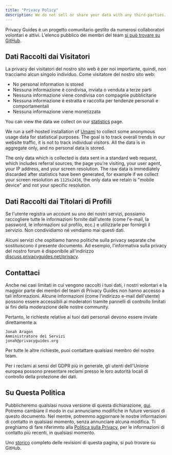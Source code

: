 ```yaml
---
title: "Privacy Policy"
description: We do not sell or share your data with any third-parties.
---
```


Privacy Guides è un progetto comunitario gestito da numerosi collaboratori volontari e attivi. L'elenco pubblico dei membri del team [si può trovare su GitHub](https://github.com/orgs/privacyguides/people).

## Dati Raccolti dai Visitatori

La privacy dei visitatori del nostro sito web è per noi importante, quindi, non tracciamo alcun singolo individuo. Come visitatore del nostro sito web:

- No personal information is stored
- Nessuna informazione è condivisa, inviata o venduta a terze parti
- Nessuna informazione viene condivisa con compagnie pubblicitarie
- Nessuna informazione è estratta e raccolta per tendenze personali e comportamentali
- Nessuna informazione viene monetizzata

You can view the data we collect on our [statistics](statistics.md) page.

We run a self-hosted installation of [Umami](https://umami.is) to collect some anonymous usage data for statistical purposes. The goal is to track overall trends in our website traffic, it is not to track individual visitors. All the data is in aggregate only, and no personal data is stored.

The only data which is collected is data sent in a standard web request, which includes referral sources, the page you're visiting, your user agent, your IP address, and your screen resolution. The raw data is immediately discarded after statistics have been generated, for example if we collect your screen resolution as `1125x2436`, the only data we retain is "mobile device" and not your specific resolution.

## Dati Raccolti dai Titolari di Profili

Se l'utente registra un account su uno dei nostri servizi, possiamo raccogliere tutte le informazioni fornite dall'utente (come l'e-mail, la password, le informazioni sul profilo, ecc.) e utilizzarle per fornirgli il servizio. Non condividiamo né vendiamo mai questi dati.

Alcuni servizi che ospitiamo hanno politiche sulla privacy separate che sostituiscono il presente documento. Ad esempio, l'informativa sulla privacy del nostro forum è disponibile all'indirizzo [discuss.privacyguides.net/privacy](https://discuss.privacyguides.net/privacy).

## Contattaci

Anche nei casi limitati in cui vengono raccolti i tuoi dati, i nostri volontari e la maggior parte dei membri del team di Privacy Guides non hanno accesso a tali informazioni. Alcune informazioni (come l'indirizzo e-mail dell'utente) possono essere accessibili ai moderatori tramite pannelli di controllo limitati ai fini della moderazione delle nostre community.

Pertanto, le richieste relative ai tuoi dati personali devono essere inviate direttamente a:

```text
Jonah Aragon
Amministratore dei Servizi
jonah@privacyguides.org
```

Per tutte le altre richieste, puoi contattare qualsiasi membro del nostro team.

Per i reclami ai sensi del GDPR più in generale, gli utenti dell'Unione europea possono presentare reclami presso le loro autorità locali di controllo della protezione dei dati.

## Su Questa Politica

Pubblicheremo qualsiasi nuova versione di questa dichiarazione, [qui](privacy-policy.md). Potremo cambiare il modo in cui annunciamo modifiche in future versioni di questo documento. Nel mentre, potremmo aggiornare le nostre informazioni di contatto in qualsiasi momento, senza annunciare alcuna modifica. Ti preghiamo di fare riferimnto alla [Politica sulla Privacy](privacy-policy.md), per le informazioni di contatto più recenti, in qualsiasi momento.

Uno [storico](https://github.com/privacyguides/privacyguides.org/commits/main/docs/about/privacy-policy.md) completo delle revisioni di questa pagina, si può trovare su GitHub.
